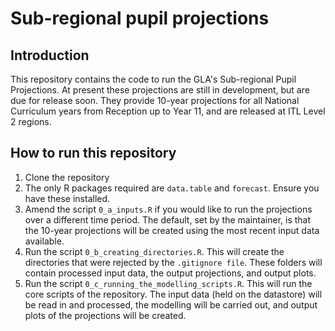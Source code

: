 # Sub-regional pupil projections

## Introduction
This repository contains the code to run the GLA's Sub-regional Pupil Projections. At present these projections are still in development, but are due for release soon. They provide 10-year projections for all National Curriculum years from Reception up to Year 11, and are released at ITL Level 2 regions.  

## How to run this repository
1. Clone the repository
2. The only R packages required are `data.table` and `forecast`. Ensure you have these installed.
3. Amend the script `0_a_inputs.R` if you would like to run the projections over a different time period. The default, set by the maintainer, is that the 10-year projections will be created using the most recent input data available.
4. Run the script `0_b_creating_directories.R`. This will create the directories that were rejected by the `.gitignore file`. These folders will contain processed input data, the output projections, and output plots.
5. Run the script `0_c_running_the_modelling_scripts.R`. This will run the core scripts of the repository. The input data (held on the datastore) will be read in and processed, the modelling will be carried out, and output plots of the projections will be created.
